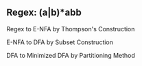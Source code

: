 ## Regex: (a|b)*abb

Regex to E-NFA by Thompson's Construction

E-NFA to DFA by Subset Construction

DFA to Minimized DFA by Partitioning Method
